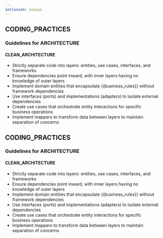 ```yaml
---
inclusion: always
---
```


## CODING_PRACTICES

### Guidelines for ARCHITECTURE

#### CLEAN_ARCHITECTURE

- Strictly separate code into layers: entities, use cases, interfaces, and frameworks
- Ensure dependencies point inward, with inner layers having no knowledge of outer layers
- Implement domain entities that encapsulate {{business_rules}} without framework dependencies
- Use interfaces (ports) and implementations (adapters) to isolate external dependencies
- Create use cases that orchestrate entity interactions for specific business operations
- Implement mappers to transform data between layers to maintain separation of concerns

## CODING_PRACTICES

### Guidelines for ARCHITECTURE

#### CLEAN_ARCHITECTURE

- Strictly separate code into layers: entities, use cases, interfaces, and frameworks
- Ensure dependencies point inward, with inner layers having no knowledge of outer layers
- Implement domain entities that encapsulate {{business_rules}} without framework dependencies
- Use interfaces (ports) and implementations (adapters) to isolate external dependencies
- Create use cases that orchestrate entity interactions for specific business operations
- Implement mappers to transform data between layers to maintain separation of concerns

